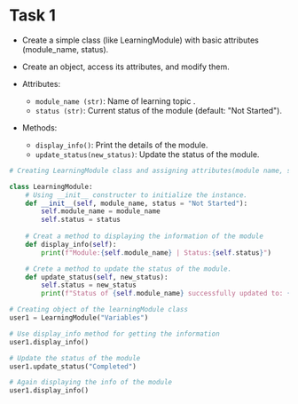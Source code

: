 # Task 1
- Create a simple class (like LearningModule) with basic attributes (module_name, status).
- Create an object, access its attributes, and modify them.

- Attributes:
    - `module_name (str)`: Name of learning topic .
    - `status (str)`: Current status of the module (default: "Not Started").
- Methods:
    - `display_info()`: Print the details of the module.
    - `update_status(new_status)`: Update the status of the module.
```python
# Creating LearningModule class and assigning attributes(module name, status)

class LearningModule:
    # Using __init__ constructer to initialize the instance.
    def __init__(self, module_name, status = "Not Started"):
        self.module_name = module_name
        self.status = status
    
    # Creat a method to displaying the information of the module  
    def display_info(self):
        print(f"Module:{self.module_name} | Status:{self.status}")

    # Crete a method to update the status of the module.
    def update_status(self, new_status):
        self.status = new_status
        print(f"Status of {self.module_name} successfully updated to: {self.status}")

# Creating object of the learningModule class
user1 = LearningModule("Variables")

# Use display_info method for getting the information 
user1.display_info()

# Update the status of the module
user1.update_status("Completed")

# Again displaying the info of the module
user1.display_info()
```
